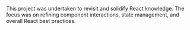 This project was undertaken to revisit and solidify React knowledge. The focus was on refining component interactions, state management, and overall React best practices.

